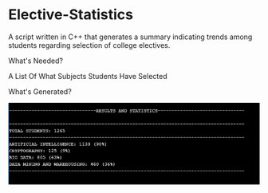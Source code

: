# Elective-Statistics
A script written in C++ that generates a summary indicating trends among students regarding selection of college electives.

What's Needed?

A List Of What Subjects Students Have Selected

What's Generated?

![alt text](https://github.com/dishanp/Elective-Statistics/blob/main/statistics.png)
